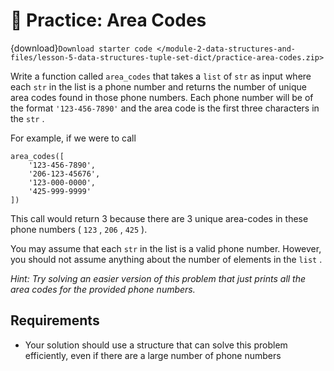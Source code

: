 # 🚧 Practice: Area Codes

{download}`Download starter code </module-2-data-structures-and-files/lesson-5-data-structures-tuple-set-dict/practice-area-codes.zip>`

Write a function called `area_codes` that takes a `list` of `str` as input where each `str` in the list is a phone number and returns the number of unique area codes found in those phone numbers. Each phone number will be of the format `'123-456-7890'` and the area code is the first three characters in the `str` .  

For example, if we were to call  

```text
area_codes([
    '123-456-7890',
    '206-123-45676',
    '123-000-0000',
    '425-999-9999'
])
````

This call would return 3 because there are 3 unique area-codes in these phone numbers ( `123` , `206` , `425` ).  

You may assume that each `str` in the list is a valid phone number. However, you should not assume anything about the number of elements in the `list` .  

*Hint: Try solving an easier version of this problem that just prints all the area codes for the provided phone numbers.*   

##  Requirements  

-  Your solution should use a structure that can solve this problem efficiently, even if there are a large number of phone numbers  


